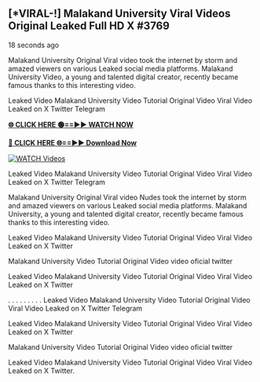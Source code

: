 ## [*VIRAL-!] Malakand University Viral Videos Original Leaked Full HD X #3769

18 seconds ago

Malakand University Original Viral video took the internet by storm and amazed viewers on various Leaked social media platforms. Malakand University Video, a young and talented digital creator, recently became famous thanks to this interesting video.

Leaked Video Malakand University Video Tutorial Original Video Viral Video Leaked on X Twitter Telegram

**[🌐 CLICK HERE 🟢==►► WATCH NOW](https://russelviper69.blogspot.com/p/valo-video.html)**

**[🔴 CLICK HERE 🌐==►► Download Now](https://russelviper69.blogspot.com/p/valo-video.html)**

[![WATCH Videos](https://i.imgur.com/dJHk4Zq.gif)](https://russelviper69.blogspot.com/p/valo-video.html)

Leaked Video Malakand University Video Tutorial Original Video Viral Video Leaked on X Twitter Telegram

Malakand University Original Viral video Nudes took the internet by storm and amazed viewers on various Leaked social media platforms. Malakand University, a young and talented digital creator, recently became famous thanks to this interesting video.

Leaked Video Malakand University Video Tutorial Original Video Viral Video Leaked on X Twitter

Malakand University Video Tutorial Original Video video oficial twitter

Leaked Video Malakand University Video Tutorial Original Video Viral Video Leaked on X Twitter

. . . . . . . . . Leaked Video Malakand University Video Tutorial Original Video Viral Video Leaked on X Twitter Telegram

Leaked Video Malakand University Video Tutorial Original Video Viral Video Leaked on X Twitter

Malakand University Video Tutorial Original Video video oficial twitter

Leaked Video Malakand University Video Tutorial Original Video Viral Video Leaked on X Twitter.